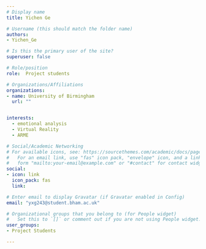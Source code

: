 ```yaml
---
# Display name
title: Yichen Ge

# Username (this should match the folder name)
authors:
- Yichen_Ge

# Is this the primary user of the site?
superuser: false

# Role/position
role:  Project students

# Organizations/Affiliations
organizations:
- name: University of Birmingham
  url: ""


interests:
  - emotional analysis
  - Virtual Reality
  - ARME

# Social/Academic Networking
# For available icons, see: https://sourcethemes.com/academic/docs/page-builder/#icons
#   For an email link, use "fas" icon pack, "envelope" icon, and a link in the
#   form "mailto:your-email@example.com" or "#contact" for contact widget.
social:
- icon: link
  icon_pack: fas
  link: 

# Enter email to display Gravatar (if Gravatar enabled in Config)
email: "yxg243@student.bham.ac.uk"

# Organizational groups that you belong to (for People widget)
#   Set this to `[]` or comment out if you are not using People widget.
user_groups:
- Project Students

---
```




